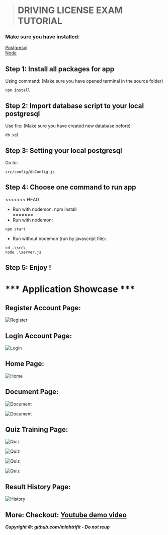 > # DRIVING LICENSE EXAM TUTORIAL

### Make sure you have installed:
[Postgresql](https://www.postgresql.org)<br>
[Node](https://nodejs.org/en/)

## Step 1: Install all packages for app
Using command: (Make sure you have opened terminal in the source folder)
~~~
npm install
~~~

## Step 2: Import database script to your local postgresql
Use file: (Make sure you have created new database before)
~~~
db.sql
~~~

## Step 3: Setting your local postgresql
Go to: 
~~~
src/config/dbConfig.js
~~~

## Step 4: Choose one command to run app
<<<<<<< HEAD
+ Run with nodemon: npm install<br>
=======
+ Run with nodemon:
~~~
npm start
~~~
+ Run without nodemon (run by javascript file):
~~~
cd .\src\
node .\server.js
~~~

## Step 5: Enjoy !

# *** Application Showcase ***

## Register Account Page:

![Register](https://res.cloudinary.com/dn2h31tcb/image/upload/v1696661133/driving%20license/register_jdc2ht.png)

## Login Account Page:

![Login](https://res.cloudinary.com/dn2h31tcb/image/upload/v1696661134/driving%20license/login_kwbfs1.png)

## Home Page:

![Home](https://res.cloudinary.com/dn2h31tcb/image/upload/v1696661135/driving%20license/home_uw30kk.png)

## Document Page:

![Document](https://res.cloudinary.com/dn2h31tcb/image/upload/v1696661137/driving%20license/document2_u7yyxl.png)

![Document](https://res.cloudinary.com/dn2h31tcb/image/upload/v1696661131/driving%20license/document3_csdapt.png)

## Quiz Training Page:

![Quiz](https://res.cloudinary.com/dn2h31tcb/image/upload/v1696661131/driving%20license/quiz_i1p6lh.png)

![Quiz](https://res.cloudinary.com/dn2h31tcb/image/upload/v1696661132/driving%20license/quiz2_nozskr.png)

![Quiz](https://res.cloudinary.com/dn2h31tcb/image/upload/v1696661133/driving%20license/quiz3_fwdwyn.png)

![Quiz](https://res.cloudinary.com/dn2h31tcb/image/upload/v1696661132/driving%20license/quiz4_scmrti.png)

## Result History Page:

![History](https://res.cloudinary.com/dn2h31tcb/image/upload/v1696661134/driving%20license/history_gwhvfe.png)

## More: Checkout: [Youtube demo video](https://youtu.be/VMGRnCaCUBE)<br>

***Copyright ©: github.com/minhtrifit - Do not reup***
